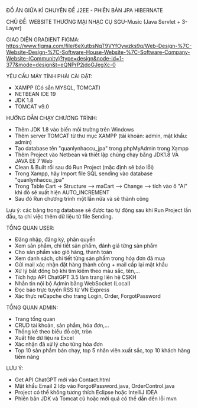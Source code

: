 ĐỒ ÁN GIỮA KÌ CHUYÊN ĐỀ J2EE - PHIÊN BẢN JPA HIBERNATE

CHỦ ĐỀ: WEBSITE THƯƠNG MẠI NHẠC CỤ SGU-Music (Java Servlet + 3-Layer)

GIAO DIỆN GRADIENT FIGMA:
https://www.figma.com/file/6eXutbsNqT9VYfOywzks9q/Web-Design-%7C-Website-Design-%7C-Software-House-Website-%7C-Software-Company-Website-(Community)?type=design&node-id=1-377&mode=design&t=eQNPrP2jdoGJegXc-0

YÊU CẦU MÁY TÍNH PHẢI CÀI ĐẶT:

+ XAMPP (Có sẵn MYSQL, TOMCAT)
+ NETBEAN IDE 19
+ JDK 1.8
+ TOMCAT v9.0


HƯỚNG DẪN CHẠY CHƯƠNG TRÌNH:


+ Thêm JDK 1.8 vào biến môi trường trên Windows
+ Thêm server TOMCAT từ thư mục XAMPP (tài khoản: admin, mật khẩu: admin)
+ Tạo database tên "quanlynhaccu_jpa" trong phpMyAdmin trong Xampp
+ Thêm Project vào Netbean và thiết lập chúng chạy bằng JDK1.8 VÀ JAVA EE 7 Web
+ Clean & Built rồi sau đó Run Project (mặc định sẽ báo lỗi)
+ Trong Xampp, hãy Import file SQL sending vào database "quanlynhaccu_jpa"
+ Trong Table Cart -> Structure --> maCart --> Change --> tích vào ô "AI" khi đó sẽ xuất hiện AUTO_INCREMENT
+ Sau đó Run chương trình một lần nữa và sẽ thành công

Lưu ý: các bảng trong database sẽ được tạo tự động sau khi Run Project lần đầu, ta chỉ việc thêm dữ liệu từ file Sending.

TỔNG QUAN USER:

+ Đăng nhập, đăng ký, phân quyền
+ Xem sản phẩm, chi tiết sản phẩm, đánh giá từng sản phẩm
+ Cho sản phẩm vào giỏ hàng, thanh toán
+ Xem danh sách, chi tiết từng sản phẩm trong hóa đơn đã mua
+ Gửi mail xác nhận đặt hàng thành công + mail cấp lại mật khẩu
+ Xử lý bất đồng bộ khi tìm kiếm theo màu sắc, tên,...
+ Tích hợp API ChatGPT 3.5 làm trang liên hệ CSKH
+ Nhắn tin nội bộ Admin bằng WebSocket (Local)
+ Đọc báo trực tuyến RSS từ VN Express
+ Xác thực reCapche cho trang Login, Order, ForgotPassword

TỔNG QUAN ADMIN:

+ Trang tổng quan
+ CRUD tài khoản, sản phẩm, hóa đơn,...
+ Thống kê theo biểu đồ cột, tròn
+ Xuất file dữ liệu ra Excel
+ Xác nhận đã xử lý cho từng hóa đơn
+ Top 10 sản phẩm bán chạy, top 5 nhân viên xuất sắc, top 10 khách hàng tiềm năng

LƯU Ý:

+ Get API ChatGPT mới vào Contact.html 
+ Mật khẩu Email 2 lớp vào ForgotPassword.java, OrderControl.java
+ Project có thể không tương thích Eclipse hoặc IntelliJ IDEA
+ Phiên bản JDK và Tomcat cũ hoặc mới quá có thể dẫn đến lỗi mvn
